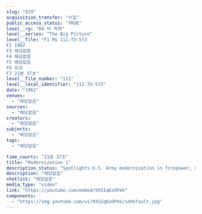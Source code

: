 ```yaml
---
slug: "819"
acquisition_transfer: "수집"
public_access_status: "TRUE"
level__rg: "R4 빅 픽쳐"
level__series: "The Big Picture"
level__file: "F1 RG 111-TV-573
F2 1962
F3 해당없음
F4 해당없음
F5 해당없음
F6 유성
F7 21분 37초"
level__file_number: "111"
level__local_identifier: "111-TV-573"
date: "1962"
venues: 
  - "해당없음"
sources: 
  - "해당없음"
creators: 
  - "해당없음"
subjects: 
  - "해당없음"
tags: 
  - "해당없음"

time_courts: "21분 37초"
title: "Modernization 1"
description_status: "Spotlights U.S. Army modernization in firepower, mobility and communications and previews research and development items of the future."
description: "해당없음"
shotlist: "해당없음"
media_type: "video"
link: "https://youtube.com/embed/9XSIqKxOPek"
components: 
  - "https://img.youtube.com/vi/9XSIqKxOPek/sddefault.jpg"
---
```

